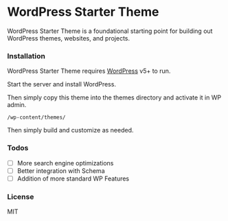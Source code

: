 # WordPress Starter Theme

WordPress Starter Theme is a foundational starting point for building out WordPress themes, websites, and projects. 

### Installation

WordPress Starter Theme requires [WordPress](https://wordpress.org/) v5+ to run.

Start the server and install WordPress.

Then simply copy this theme into the themes directory and activate it in WP admin.

```
/wp-content/themes/
```
Then simply build and customize as needed.

### Todos

 - [ ] More search engine optimizations
 - [ ] Better integration with Schema
 - [ ] Addition of more standard WP Features

### License

MIT

